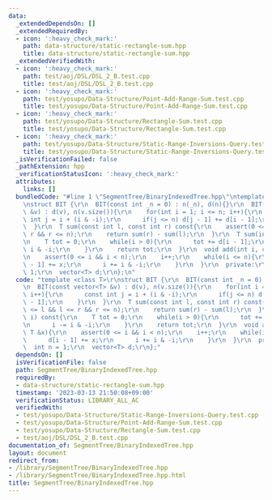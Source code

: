 ```yaml
---
data:
  _extendedDependsOn: []
  _extendedRequiredBy:
  - icon: ':heavy_check_mark:'
    path: data-structure/static-rectangle-sum.hpp
    title: data-structure/static-rectangle-sum.hpp
  _extendedVerifiedWith:
  - icon: ':heavy_check_mark:'
    path: test/aoj/DSL/DSL_2_B.test.cpp
    title: test/aoj/DSL/DSL_2_B.test.cpp
  - icon: ':heavy_check_mark:'
    path: test/yosupo/Data-Structure/Point-Add-Range-Sum.test.cpp
    title: test/yosupo/Data-Structure/Point-Add-Range-Sum.test.cpp
  - icon: ':heavy_check_mark:'
    path: test/yosupo/Data-Structure/Rectangle-Sum.test.cpp
    title: test/yosupo/Data-Structure/Rectangle-Sum.test.cpp
  - icon: ':heavy_check_mark:'
    path: test/yosupo/Data-Structure/Static-Range-Inversions-Query.test.cpp
    title: test/yosupo/Data-Structure/Static-Range-Inversions-Query.test.cpp
  _isVerificationFailed: false
  _pathExtension: hpp
  _verificationStatusIcon: ':heavy_check_mark:'
  attributes:
    links: []
  bundledCode: "#line 1 \"SegmentTree/BinaryIndexedTree.hpp\"\ntemplate <class T>\r\
    \nstruct BIT {\r\n  BIT(const int _n = 0) : n(_n), d(n){}\r\n  BIT(const vector<T>\
    \ &v) : d(v), n(v.size()){\r\n    for(int i = 1; i <= n; i++){\r\n      const\
    \ int j = i + (i & -i);\r\n      if(j <= n) d[j - 1] += d[i - 1];\r\n    }\r\n\
    \  }\r\n  T sum(const int l, const int r) const{\r\n    assert(0 <= l && l <=\
    \ r && r <= n);\r\n    return sum(r) - sum(l);\r\n  }\r\n  T sum(int i) const{\r\
    \n    T tot = 0;\r\n    while(i > 0){\r\n      tot += d[i - 1];\r\n      i -=\
    \ i & -i;\r\n    }\r\n    return tot;\r\n  }\r\n  void add(int i, const T &x){\r\
    \n    assert(0 <= i && i < n);\r\n    i++;\r\n    while(i <= n){\r\n      d[i\
    \ - 1] += x;\r\n      i += i & -i;\r\n    }\r\n  }\r\n  private:\r\n  int n =\
    \ 1;\r\n  vector<T> d;\r\n};\n"
  code: "template <class T>\r\nstruct BIT {\r\n  BIT(const int _n = 0) : n(_n), d(n){}\r\
    \n  BIT(const vector<T> &v) : d(v), n(v.size()){\r\n    for(int i = 1; i <= n;\
    \ i++){\r\n      const int j = i + (i & -i);\r\n      if(j <= n) d[j - 1] += d[i\
    \ - 1];\r\n    }\r\n  }\r\n  T sum(const int l, const int r) const{\r\n    assert(0\
    \ <= l && l <= r && r <= n);\r\n    return sum(r) - sum(l);\r\n  }\r\n  T sum(int\
    \ i) const{\r\n    T tot = 0;\r\n    while(i > 0){\r\n      tot += d[i - 1];\r\
    \n      i -= i & -i;\r\n    }\r\n    return tot;\r\n  }\r\n  void add(int i, const\
    \ T &x){\r\n    assert(0 <= i && i < n);\r\n    i++;\r\n    while(i <= n){\r\n\
    \      d[i - 1] += x;\r\n      i += i & -i;\r\n    }\r\n  }\r\n  private:\r\n\
    \  int n = 1;\r\n  vector<T> d;\r\n};"
  dependsOn: []
  isVerificationFile: false
  path: SegmentTree/BinaryIndexedTree.hpp
  requiredBy:
  - data-structure/static-rectangle-sum.hpp
  timestamp: '2023-03-13 21:50:08+09:00'
  verificationStatus: LIBRARY_ALL_AC
  verifiedWith:
  - test/yosupo/Data-Structure/Static-Range-Inversions-Query.test.cpp
  - test/yosupo/Data-Structure/Point-Add-Range-Sum.test.cpp
  - test/yosupo/Data-Structure/Rectangle-Sum.test.cpp
  - test/aoj/DSL/DSL_2_B.test.cpp
documentation_of: SegmentTree/BinaryIndexedTree.hpp
layout: document
redirect_from:
- /library/SegmentTree/BinaryIndexedTree.hpp
- /library/SegmentTree/BinaryIndexedTree.hpp.html
title: SegmentTree/BinaryIndexedTree.hpp
---
```

